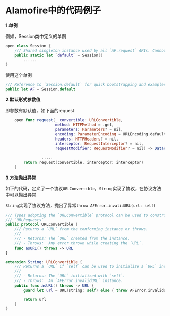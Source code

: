  # Alamofire中的代码例子

**1.单例**

例如，Session类中定义的单例

```swift
open class Session {
    /// Shared singleton instance used by all `AF.request` APIs. Cannot be modified.
    public static let `default` = Session()
 		...... 
}
```

使用这个单例

```swift
/// Reference to `Session.default` for quick bootstrapping and examples.
public let AF = Session.default
```

**2.默认形式参数值**

即参数有默认值，如下面的request

```swift
    open func request(_ convertible: URLConvertible,
                      method: HTTPMethod = .get,
                      parameters: Parameters? = nil,
                      encoding: ParameterEncoding = URLEncoding.default,
                      headers: HTTPHeaders? = nil,
                      interceptor: RequestInterceptor? = nil,
                      requestModifier: RequestModifier? = nil) -> DataRequest {
        
				.....
        return request(convertible, interceptor: interceptor)
    }
```

**3.方法抛出异常**

如下的代码，定义了一个协议`URLConvertible`，`String`实现了协议，在协议方法中可以抛出异常

`String`实现了协议方法，抛出了异常`throw AFError.invalidURL(url: self)` 

```swift
/// Types adopting the `URLConvertible` protocol can be used to construct `URL`s, which can then be used to construct
/// `URLRequests`.
public protocol URLConvertible {
    /// Returns a `URL` from the conforming instance or throws.
    ///
    /// - Returns: The `URL` created from the instance.
    /// - Throws:  Any error thrown while creating the `URL`.
    func asURL() throws -> URL
}

extension String: URLConvertible {
    /// Returns a `URL` if `self` can be used to initialize a `URL` instance, otherwise throws.
    ///
    /// - Returns: The `URL` initialized with `self`.
    /// - Throws:  An `AFError.invalidURL` instance.
    public func asURL() throws -> URL {
        guard let url = URL(string: self) else { throw AFError.invalidURL(url: self) }

        return url
    }
}
```

